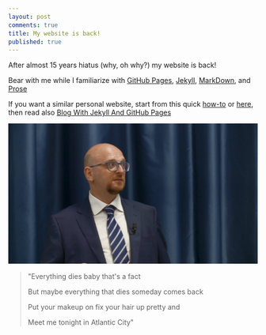```yaml
---
layout: post
comments: true
title: My website is back!
published: true
---
```


After almost 15 years hiatus (why, oh why?) my website is back!

Bear with me while I familiarize with
[GitHub Pages](https://pages.github.com/),
[Jekyll](https://jekyllrb.com/),
[MarkDown](https://markdowntutorial.com/), and [Prose](https://prose.io)

If you want a similar personal website, start from this quick
[how-to](https://hackernoon.com/how-to-set-up-godaddy-domain-with-github-pages-a9300366c7b)
or
[here](https://medium.com/@vovakuzmenkov/get-a-website-with-github-pages-9151ed636446), then read also
[Blog With Jekyll And GitHub Pages](https://www.smashingmagazine.com/2014/08/build-blog-jekyll-github-pages/)

![Ferdinando M. Ametrano](../images/201809AmetranoProfileRectangular.jpg)

> "Everything dies baby that's a fact
> 
> But maybe everything that dies someday comes back
> 
> Put your makeup on fix your hair up pretty and
> 
> Meet me tonight in Atlantic City"
